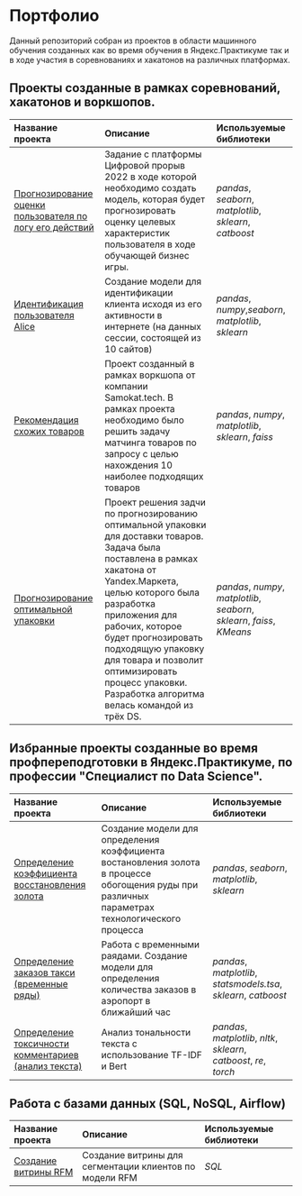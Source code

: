 # Портфолио 

Данный репозиторий собран из проектов в области машинного обучения созданных как во время обучения в Яндекс.Практикуме так и в ходе участия в соревнованиях и хакатонов на различных платформах.

## Проекты созданные в рамках соревнований, хакатонов и воркшопов.

| Название проекта | Описание | Используемые библиотеки | 
| :---------------------- | :---------------------- | :---------------------- |
| [Прогнозирование оценки пользователя по логу его действий](business_up) | Задание с платформы Цифровой прорыв 2022 в ходе которой необходимо создать модель, которая будет прогнозировать оценку целевых характеристик пользователя в ходе обучающей бизнес игры.| *pandas*, *seaborn*, *matplotlib*, *sklearn*, *catboost*|
| [Идентификация пользователя Alice](alice) | Создание модели для идентификации клиента исходя из его активности в интернете (на данных сессии, состоящей из 10 сайтов)| *pandas*, *numpy*,*seaborn*, *matplotlib*, *sklearn*|
| [Рекомендация схожих товаров](samokat) | Проект созданный в рамках воркшопа от компании Samokat.tech. В рамках проекта необходимо было решить задачу матчинга товаров по запросу с целью нахождения 10 наиболее подходящих товаров| *pandas*, *numpy*, *matplotlib*, *sklearn*, *faiss*|
| [Прогнозирование оптимальной упаковки](https://github.com/uladzislau21/YM_hackathon_Jun2023) | Проект решения задчи по прогнозированию оптимальной упаковки для доставки товаров. Задача была поставлена в рамках хакатона от Yandex.Маркета, целью которого была разработка приложения для рабочих, которое будет прогнозировать подходящую упаковку для товара и позволит оптимизировать процесс упаковки. Разработка алгоритма велась командой из трёх DS.|  *pandas*, *numpy*, *matplotlib*, *seaborn*, *sklearn*, *faiss*, *KMeans*|


## Избранные проекты созданные во время профпереподготовки в Яндекс.Практикуме,  по профессии  "Специалист по Data Science".

| Название проекта | Описание | Используемые библиотеки | 
| :---------------------- | :---------------------- | :---------------------- |
| [Определение коэффициента восстановления золота](gold_recovery) | Создание модели для определения коэффициента востановления золота в процессе обогощения руды при различных параметрах технологического процесса| *pandas*, *seaborn*, *matplotlib*, *sklearn*|
| [Определение заказов такси (временные ряды)](time_series_taxi) | Работа с временными раядами. Создание модели для определения количества заказов в аэропорт в ближайший час| *pandas*, *matplotlib*, *statsmodels.tsa*, *sklearn*, *catboost*|
| [Определение токсичности комментариев (анализ текста)](text_toxicity_analysis) | Анализ тональности текста с использование TF-IDF и Bert| *pandas*, *matplotlib*, *nltk*, *sklearn*, *catboost*, *re*, *torch*|


## Работа с базами данных (SQL, NoSQL, Airflow)

| Название проекта | Описание | Используемые библиотеки | 
| :---------------------- | :---------------------- | :---------------------- |
| [Создание витрины RFM](datamart_rfm) | Создание витрины для сегментации клиентов по модели RFM| *SQL*|



